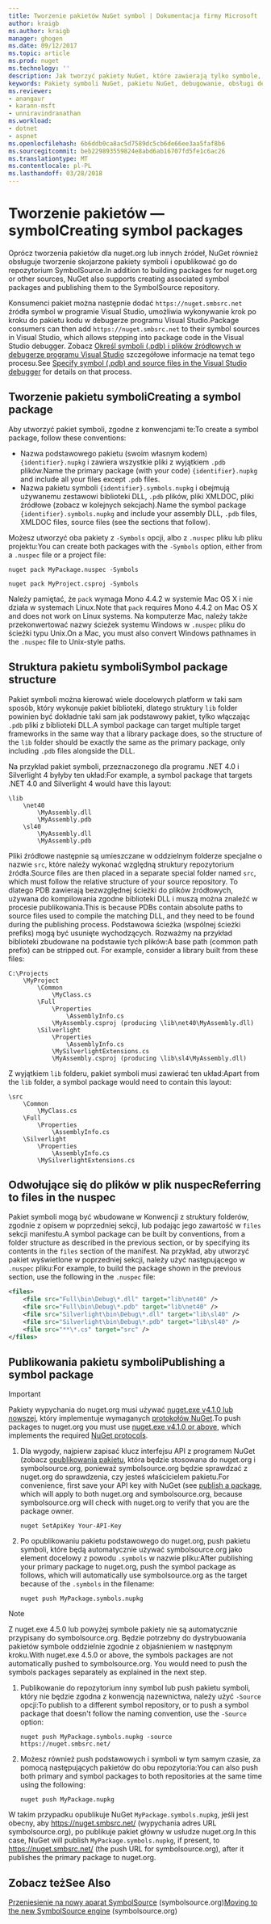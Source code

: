```yaml
---
title: Tworzenie pakietów NuGet symbol | Dokumentacja firmy Microsoft
author: kraigb
ms.author: kraigb
manager: ghogen
ms.date: 09/12/2017
ms.topic: article
ms.prod: nuget
ms.technology: ''
description: Jak tworzyć pakiety NuGet, które zawierają tylko symbole, aby zapewnić obsługę debugowania innych pakietów NuGet w programie Visual Studio.
keywords: Pakiety symboli NuGet, pakietu NuGet, debugowanie, obsługi debugowania pakietu symboli, symbol konwencje pakietów NuGet
ms.reviewer:
- anangaur
- karann-msft
- unniravindranathan
ms.workload:
- dotnet
- aspnet
ms.openlocfilehash: 6b6ddb0ca8ac5d7589dc5cb6de66ee3aa5faf8b6
ms.sourcegitcommit: beb229893559824e8abd6ab16707fd5fe1c6ac26
ms.translationtype: MT
ms.contentlocale: pl-PL
ms.lasthandoff: 03/28/2018
---
```

# <a name="creating-symbol-packages"></a><span data-ttu-id="7c126-104">Tworzenie pakietów — symbol</span><span class="sxs-lookup"><span data-stu-id="7c126-104">Creating symbol packages</span></span>

<span data-ttu-id="7c126-105">Oprócz tworzenia pakietów dla nuget.org lub innych źródeł, NuGet również obsługuje tworzenie skojarzone pakiety symboli i opublikować go do repozytorium SymbolSource.</span><span class="sxs-lookup"><span data-stu-id="7c126-105">In addition to building packages for nuget.org or other sources, NuGet also supports creating associated symbol packages and publishing them to the SymbolSource repository.</span></span>

<span data-ttu-id="7c126-106">Konsumenci pakiet można następnie dodać `https://nuget.smbsrc.net` źródła symbol w programie Visual Studio, umożliwia wykonywanie krok po kroku do pakietu kodu w debugerze programu Visual Studio.</span><span class="sxs-lookup"><span data-stu-id="7c126-106">Package consumers can then add `https://nuget.smbsrc.net` to their symbol sources in Visual Studio, which allows stepping into package code in the Visual Studio debugger.</span></span> <span data-ttu-id="7c126-107">Zobacz [Określ symboli (.pdb) i plików źródłowych w debugerze programu Visual Studio](/visualstudio/debugger/specify-symbol-dot-pdb-and-source-files-in-the-visual-studio-debugger) szczegółowe informacje na temat tego procesu.</span><span class="sxs-lookup"><span data-stu-id="7c126-107">See [Specify symbol (.pdb) and source files in the Visual Studio debugger](/visualstudio/debugger/specify-symbol-dot-pdb-and-source-files-in-the-visual-studio-debugger) for details on that process.</span></span>

## <a name="creating-a-symbol-package"></a><span data-ttu-id="7c126-108">Tworzenie pakietu symboli</span><span class="sxs-lookup"><span data-stu-id="7c126-108">Creating a symbol package</span></span>

<span data-ttu-id="7c126-109">Aby utworzyć pakiet symboli, zgodne z konwencjami te:</span><span class="sxs-lookup"><span data-stu-id="7c126-109">To create a symbol package, follow these conventions:</span></span>

- <span data-ttu-id="7c126-110">Nazwa podstawowego pakietu (swoim własnym kodem) `{identifier}.nupkg` i zawiera wszystkie pliki z wyjątkiem `.pdb` plików.</span><span class="sxs-lookup"><span data-stu-id="7c126-110">Name the primary package (with your code) `{identifier}.nupkg` and include all your files except `.pdb` files.</span></span>
- <span data-ttu-id="7c126-111">Nazwa pakietu symboli `{identifier}.symbols.nupkg` i obejmują używanemu zestawowi biblioteki DLL, `.pdb` plików, pliki XMLDOC, pliki źródłowe (zobacz w kolejnych sekcjach).</span><span class="sxs-lookup"><span data-stu-id="7c126-111">Name the symbol package `{identifier}.symbols.nupkg` and include your assembly DLL, `.pdb` files, XMLDOC files, source files (see the sections that follow).</span></span>

<span data-ttu-id="7c126-112">Możesz utworzyć oba pakiety z `-Symbols` opcji, albo z `.nuspec` pliku lub pliku projektu:</span><span class="sxs-lookup"><span data-stu-id="7c126-112">You can create both packages with the `-Symbols` option, either from a `.nuspec` file or a project file:</span></span>

```cli
nuget pack MyPackage.nuspec -Symbols

nuget pack MyProject.csproj -Symbols
```

<span data-ttu-id="7c126-113">Należy pamiętać, że `pack` wymaga Mono 4.4.2 w systemie Mac OS X i nie działa w systemach Linux.</span><span class="sxs-lookup"><span data-stu-id="7c126-113">Note that `pack` requires Mono 4.4.2 on Mac OS X and does not work on Linux systems.</span></span> <span data-ttu-id="7c126-114">Na komputerze Mac, należy także przekonwertować nazwy ścieżek systemu Windows w `.nuspec` pliku do ścieżki typu Unix.</span><span class="sxs-lookup"><span data-stu-id="7c126-114">On a Mac, you must also convert Windows pathnames in the `.nuspec` file to Unix-style paths.</span></span>

## <a name="symbol-package-structure"></a><span data-ttu-id="7c126-115">Struktura pakietu symboli</span><span class="sxs-lookup"><span data-stu-id="7c126-115">Symbol package structure</span></span>

<span data-ttu-id="7c126-116">Pakiet symboli można kierować wiele docelowych platform w taki sam sposób, który wykonuje pakiet biblioteki, dlatego struktury `lib` folder powinien być dokładnie taki sam jak podstawowy pakiet, tylko włączając `.pdb` pliki z biblioteki DLL.</span><span class="sxs-lookup"><span data-stu-id="7c126-116">A symbol package can target multiple target frameworks in the same way that a library package does, so the structure of the `lib` folder should be exactly the same as the primary package, only including `.pdb` files alongside the DLL.</span></span>

<span data-ttu-id="7c126-117">Na przykład pakiet symboli, przeznaczonego dla programu .NET 4.0 i Silverlight 4 byłyby ten układ:</span><span class="sxs-lookup"><span data-stu-id="7c126-117">For example, a symbol package that targets .NET 4.0 and Silverlight 4 would have this layout:</span></span>

    \lib
        \net40
            \MyAssembly.dll
            \MyAssembly.pdb
        \sl40
            \MyAssembly.dll
            \MyAssembly.pdb

<span data-ttu-id="7c126-118">Pliki źródłowe następnie są umieszczane w oddzielnym folderze specjalne o nazwie `src`, które należy wykonać względną struktury repozytorium źródła.</span><span class="sxs-lookup"><span data-stu-id="7c126-118">Source files are then placed in a separate special folder named `src`, which must follow the relative structure of your source repository.</span></span> <span data-ttu-id="7c126-119">To dlatego PDB zawierają bezwzględnej ścieżki do plików źródłowych, używana do kompilowania zgodne biblioteki DLL i muszą można znaleźć w procesie publikowania.</span><span class="sxs-lookup"><span data-stu-id="7c126-119">This is because PDBs contain absolute paths to source files used to compile the matching DLL, and they need to be found during the publishing process.</span></span> <span data-ttu-id="7c126-120">Podstawowa ścieżka (wspólnej ścieżki prefiks) mogą być usunięte wychodzących. Rozważmy na przykład biblioteki zbudowane na podstawie tych plików:</span><span class="sxs-lookup"><span data-stu-id="7c126-120">A base path (common path prefix) can be stripped out. For example, consider a library built from these files:</span></span>

    C:\Projects
        \MyProject
            \Common
                \MyClass.cs
            \Full
                \Properties
                    \AssemblyInfo.cs
                \MyAssembly.csproj (producing \lib\net40\MyAssembly.dll)
            \Silverlight
                \Properties
                    \AssemblyInfo.cs
                \MySilverlightExtensions.cs
                \MyAssembly.csproj (producing \lib\sl4\MyAssembly.dll)

<span data-ttu-id="7c126-121">Z wyjątkiem `lib` folderu, pakiet symboli musi zawierać ten układ:</span><span class="sxs-lookup"><span data-stu-id="7c126-121">Apart from the `lib` folder, a symbol package would need to contain this layout:</span></span>

    \src
        \Common
            \MyClass.cs
        \Full
            \Properties
                \AssemblyInfo.cs
        \Silverlight
            \Properties
                \AssemblyInfo.cs
            \MySilverlightExtensions.cs

## <a name="referring-to-files-in-the-nuspec"></a><span data-ttu-id="7c126-122">Odwołujące się do plików w plik nuspec</span><span class="sxs-lookup"><span data-stu-id="7c126-122">Referring to files in the nuspec</span></span>

<span data-ttu-id="7c126-123">Pakiet symboli mogą być wbudowane w Konwencji z struktury folderów, zgodnie z opisem w poprzedniej sekcji, lub podając jego zawartość w `files` sekcji manifestu.</span><span class="sxs-lookup"><span data-stu-id="7c126-123">A symbol package can be built by conventions, from a folder structure as described in the previous section, or by specifying its contents in the `files` section of the manifest.</span></span> <span data-ttu-id="7c126-124">Na przykład, aby utworzyć pakiet wyświetlone w poprzedniej sekcji, należy użyć następującego w `.nuspec` pliku:</span><span class="sxs-lookup"><span data-stu-id="7c126-124">For example, to build the package shown in the previous section, use the following in the `.nuspec` file:</span></span>

```xml
<files>
    <file src="Full\bin\Debug\*.dll" target="lib\net40" />
    <file src="Full\bin\Debug\*.pdb" target="lib\net40" />
    <file src="Silverlight\bin\Debug\*.dll" target="lib\sl40" />
    <file src="Silverlight\bin\Debug\*.pdb" target="lib\sl40" />
    <file src="**\*.cs" target="src" />
</files>
```

## <a name="publishing-a-symbol-package"></a><span data-ttu-id="7c126-125">Publikowania pakietu symboli</span><span class="sxs-lookup"><span data-stu-id="7c126-125">Publishing a symbol package</span></span>

> [!Important]
> <span data-ttu-id="7c126-126">Pakiety wypychania do nuget.org musi używać [nuget.exe v4.1.0 lub nowszej](https://www.nuget.org/downloads), który implementuje wymaganych [protokołów NuGet](../api/nuget-protocols.md).</span><span class="sxs-lookup"><span data-stu-id="7c126-126">To push packages to nuget.org you must use [nuget.exe v4.1.0 or above](https://www.nuget.org/downloads), which implements the required [NuGet protocols](../api/nuget-protocols.md).</span></span>

1. <span data-ttu-id="7c126-127">Dla wygody, najpierw zapisać klucz interfejsu API z programem NuGet (zobacz [opublikowania pakietu](../create-packages/publish-a-package.md), która będzie stosowana do nuget.org i symbolsource.org, ponieważ symbolsource.org będzie sprawdzać z nuget.org do sprawdzenia, czy jesteś właścicielem pakietu.</span><span class="sxs-lookup"><span data-stu-id="7c126-127">For convenience, first save your API key with NuGet (see [publish a package](../create-packages/publish-a-package.md), which will apply to both nuget.org and symbolsource.org, because symbolsource.org will check with nuget.org to verify that you are the package owner.</span></span>

    ```cli
    nuget SetApiKey Your-API-Key
    ```

1. <span data-ttu-id="7c126-128">Po opublikowaniu pakietu podstawowego do nuget.org, push pakietu symboli, które będą automatycznie używać symbolsource.org jako element docelowy z powodu `.symbols` w nazwie pliku:</span><span class="sxs-lookup"><span data-stu-id="7c126-128">After publishing your primary package to nuget.org, push the symbol package as follows, which will automatically use symbolsource.org as the target because of the `.symbols` in the filename:</span></span>

    ```cli
    nuget push MyPackage.symbols.nupkg
    ```
> [!Note]
> <span data-ttu-id="7c126-129">Z nuget.exe 4.5.0 lub powyżej symbole pakiety nie są automatycznie przypisany do symbolsource.org. Będzie potrzebny do dystrybuowania pakietów symbole oddzielnie zgodnie z objaśnieniem w następnym kroku.</span><span class="sxs-lookup"><span data-stu-id="7c126-129">With nuget.exe 4.5.0 or above, the symbols packages are not automatically pushed to symbolsource.org. You would need to push the symbols packages separately as explained in the next step.</span></span>

1. <span data-ttu-id="7c126-130">Publikowanie do repozytorium inny symbol lub push pakietu symboli, który nie będzie zgodna z konwencją nazewnictwa, należy użyć `-Source` opcji:</span><span class="sxs-lookup"><span data-stu-id="7c126-130">To publish to a different symbol repository, or to push a symbol package that doesn't follow the naming convention, use the `-Source` option:</span></span>

    ```cli
    nuget push MyPackage.symbols.nupkg -source https://nuget.smbsrc.net/
    ```

1. <span data-ttu-id="7c126-131">Możesz również push podstawowych i symboli w tym samym czasie, za pomocą następujących pakietów do obu repozytoria:</span><span class="sxs-lookup"><span data-stu-id="7c126-131">You can also push both primary and symbol packages to both repositories at the same time using the following:</span></span>

    ```cli
    nuget push MyPackage.nupkg
    ```

<span data-ttu-id="7c126-132">W takim przypadku opublikuje NuGet `MyPackage.symbols.nupkg`, jeśli jest obecny, aby https://nuget.smbsrc.net/ (wypychania adres URL symbolsource.org), po publikuje pakiet główny w usłudze nuget.org.</span><span class="sxs-lookup"><span data-stu-id="7c126-132">In this case, NuGet will publish `MyPackage.symbols.nupkg`, if present, to https://nuget.smbsrc.net/ (the push URL for symbolsource.org), after it publishes the primary package to nuget.org.</span></span>

## <a name="see-also"></a><span data-ttu-id="7c126-133">Zobacz też</span><span class="sxs-lookup"><span data-stu-id="7c126-133">See Also</span></span>

<span data-ttu-id="7c126-134">[Przeniesienie na nowy aparat SymbolSource](https://tripleemcoder.com/2015/10/04/moving-to-the-new-symbolsource-engine/) (symbolsource.org)</span><span class="sxs-lookup"><span data-stu-id="7c126-134">[Moving to the new SymbolSource engine](https://tripleemcoder.com/2015/10/04/moving-to-the-new-symbolsource-engine/) (symbolsource.org)</span></span>
